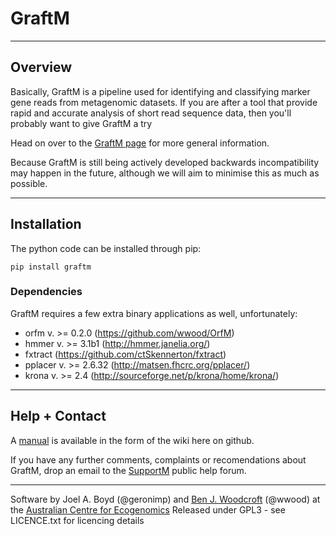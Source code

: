 # GraftM

---

## Overview
Basically, GraftM is a pipeline used for identifying and classifying marker gene reads from metagenomic datasets. If you are after a tool that provide rapid and accurate analysis of short read sequence data, then you'll probably want to give GraftM a try

Head on over to the [GraftM page](http://geronimp.github.io/graftM/) for more general information.

Because GraftM is still being actively developed backwards incompatibility may happen in the future, although we will aim to minimise this as much as possible.

---

## Installation
The python code can be installed through pip:
```
pip install graftm
```
### Dependencies
GraftM requires a few extra binary applications as well, unfortunately:
* orfm v. >= 0.2.0 (https://github.com/wwood/OrfM)
* hmmer v. >= 3.1b1 (http://hmmer.janelia.org/)
* fxtract (https://github.com/ctSkennerton/fxtract)
* pplacer v. >= 2.6.32 (http://matsen.fhcrc.org/pplacer/)
* krona v. >= 2.4 (http://sourceforge.net/p/krona/home/krona/)

---

## Help + Contact
A [manual](https://github.com/geronimp/graftM/wiki) is available in the form of the wiki here on github.

If you have any further comments, complaints or recomendations about GraftM, drop an email to the [SupportM](https://groups.google.com/forum/?hl=en#!forum/supportm) public help forum.

---
Software by Joel A. Boyd (@geronimp) and [Ben J. Woodcroft](http://www.ecogenomic.org/users/ben-woodcroft) (@wwood) at the [Australian Centre for Ecogenomics](http://ecogenomic.org)
Released under GPL3 - see LICENCE.txt for licencing details
